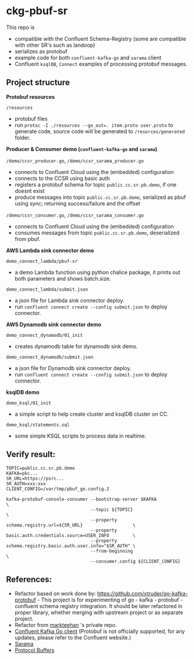 
# ckg-pbuf-sr
This repo is
* compatible with the Confluent Schema-Registry (some are compatible with other SR's such as landoop)
* serializes as protobuf
* example code for both `confluent-kafka-go` and `sarama` client
* Confluent `ksqlDB`, `Connect` examples of processing protobuf messages.



## Project structure

**Protobuf resources**

`/resources`
- protobuf files
- run `protoc -I ./resources --go_out=. item.proto user.proto` to generate code, source code will be generated to `/resorces/generated` folder.

**Producer & Consumer demo (`confluent-kafka-go` and `sarama`)**

`/demo/ccsr_producer.go`, `/demo/ccsr_sarama_producer.go` 
- connects to Confluent Cloud using the (embedded) configuration
- connects to the CCSR using basic auth
- registers a protobuf schema for topic `public.cc.sr.pb.demo`, if one doesnt exist
- produce messages into topic `public.cc.sr.pb.demo`, serialized as pbuf using sync; returning success/failure and the offset

`/demo/ccsr_consumer.go`, `/demo/ccsr_sarama_consumer.go`
- connects to Confluent Cloud using the (embedded) configuration
- consumes messages from topic `public.cc.sr.pb.demo`, deserialized from pbuf.

**AWS Lambda sink connector demo**

`demo_connect_lambda/pbuf-sr`
- a demo Lambda function using python chalice package, it prints out both parameters and shows batch.size.

`demo_connect_lambda/submit.json`
- a json file for Lambda sink connector deploy.
- run `confluent connect create --config submit.json` to deploy connector.

**AWS Dynamodb sink connector demo** 

`demo_connect_dynamodb/01_init`
- creates dynamodb table for dynamodb sink demo.

`demo_connect_dynamodb/submit.json`
- a json file for Dynamodb sink connector deploy.
- run `confluent connect create --config submit.json` to deploy connector.

**ksqlDB demo**

`demo_ksql/01_init`
- a simple script to help create cluster and ksqlDB cluster on CC.

`demo_ksql/statements.sql`
- some simple KSQL scripts to process data in realtime.

## Verify result:
```
TOPIC=public.cc.sr.pb.demo
KAFKA=pkc...
SR_URL=https://psrc...
SR_AUTH=xxx:xxx
CLIENT_CONFIG=/var/tmp/pbuf_go.config.2

kafka-protobuf-console-consumer --bootstrap-server $KAFKA                                  \ 
                                --topic ${TOPIC}                                           \ 
                                --property schema.registry.url=${SR_URL}                   \
                                --property basic.auth.credentials.source=USER_INFO         \
                                --property schema.registry.basic.auth.user.info="$SR_AUTH" \
                                --from-beginning                                           \
                                --consumer.config ${CLIENT_CONFIG}
```

## References:
- Refactor based on work done by: https://github.com/xtruder/go-kafka-protobuf - This project is for experimenting of go - kafka - protobuf - confluent schema
registry integration. It should be later refactored in proper library,
whether merging with upstream project or as separate project.
- Refactor from [markteehan](https://github.com/markteehan) 's private repo.
- [Confluent Kafka Go client](https://docs.confluent.io/clients-confluent-kafka-go/current/overview.html#go-example-code) (Protobuf is not officially supported, for any updates, please refer to the Confluent website.)
- [Sarama](https://github.com/Shopify/sarama)
- [Protocol Buffers](https://developers.google.com/protocol-buffers/docs/gotutorial)